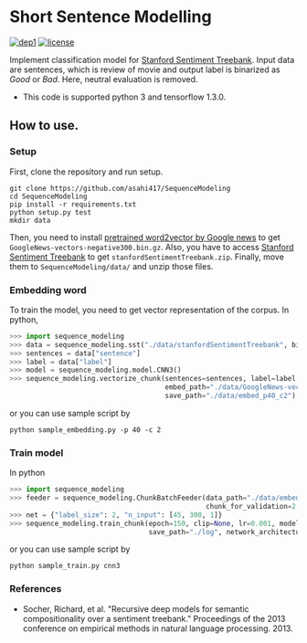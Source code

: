 # Short Sentence Modelling
[![dep1](https://img.shields.io/badge/Tensorflow-1.3+-blue.svg)](https://www.tensorflow.org/)
[![license](https://img.shields.io/badge/License-MIT-brightgreen.svg)](https://github.com/asahi417/SequenceModeling/blob/master/LICENSE)

Implement classification model for [Stanford Sentiment Treebank](https://nlp.stanford.edu/sentiment/index.html).
Input data are sentences, which is review of movie and output label is binarized as *Good* or *Bad*.
Here, neutral evaluation is removed.

- This code is supported python 3 and tensorflow 1.3.0.

## How to use.
### Setup
First, clone the repository and run setup.

```
git clone https://github.com/asahi417/SequenceModeling 
cd SequenceModeling
pip install -r requirements.txt
python setup.py test
mkdir data
```

Then, you need to install [pretrained word2vector by Google news](https://drive.google.com/uc?id=0B7XkCwpI5KDYNlNUTTlSS21pQmM&export=download)
to get `GoogleNews-vectors-negative300.bin.gz`.
Also, you have to access [Stanford Sentiment Treebank](https://nlp.stanford.edu/sentiment/index.html)
to get `stanfordSentimentTreebank.zip`. Finally, move them to `SequenceModeling/data/`
and unzip those files. 

### Embedding word

To train the model, you need to get vector representation of the corpus. 
In python, 

```python
>>> import sequence_modeling
>>> data = sequence_modeling.sst("./data/stanfordSentimentTreebank", binary=True, cut_off=2)
>>> sentences = data["sentence"]
>>> label = data["label"]
>>> model = sequence_modeling.model.CNN3()
>>> sequence_modeling.vectorize_chunk(sentences=sentences, label=label, length=40, chunk_size=5000,
                                      embed_path="./data/GoogleNews-vectors-negative300.bin",
                                      save_path="./data/embed_p40_c2")
```

or you can use sample script by 
```
python sample_embedding.py -p 40 -c 2
```

### Train model
In python
```python
>>> import sequence_modeling
>>> feeder = sequence_modeling.ChunkBatchFeeder(data_path="./data/embed_p40_c2", batch_size=500,
                                                chunk_for_validation=2, balance_validation=True)
>>> net = {"label_size": 2, "n_input": [45, 300, 1]}
>>> sequence_modeling.train_chunk(epoch=150, clip=None, lr=0.001, model="cnn3", feeder=feeder,
                                  save_path="./log", network_architecture=net, keep_prob=0.9)

```

or you can use sample script by 
```
python sample_train.py cnn3
```


### References
- Socher, Richard, et al. "Recursive deep models for semantic compositionality over a sentiment treebank." Proceedings of the 2013 conference on empirical methods in natural language processing. 2013.